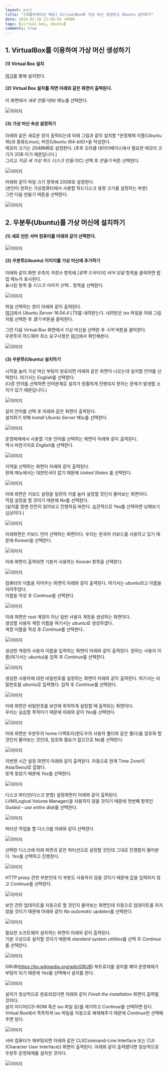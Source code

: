 ```yaml
---
layout: post
title: "[애플리케이션 배포] VirtualBox에 가상 머신 생성하고 Ubuntu 설치하기"
date: 2018-03-10 23:59:59 +0900
tags: [virtual-box, ubuntu]
comments: true
---
```

## 1. VirtualBox를 이용하여 가상 머신 생성하기
#### (1) Virtual Box 설치
[여기](https://www.virtualbox.org/wiki/Downloads)를 통해 설치한다.

#### (2) Virtual Box 설치를 하면 아래와 같은 화면이 출력된다.
이 화면에서 *새로 만들기(N)* 메뉴를 선택한다.

![이미지](/files/setup-ubuntu-to-virtualbox-01.png)

#### (3) 가상 머신 속성 설정하기
아래와 같은 새로운 창이 출력되는데 아래 그림과 같이 설치할 *운영체제 이름(Ubuntu 16)과 종류(Linux), 버전(Ubuntu (64-bit))*을 작성한다.<br/>
메모리 크기는 *2048MB*로 설정한다. (추후 오라클 데이터베이스에서 필요한 메모리 크기가 2GB 이기 때문입니다.)<br/>
그리고 *지금 새 가상 하드 디스크 만들기(C)* 선택 후 *만들기* 버튼 선택한다.

![이미지](/files/setup-ubuntu-to-virtualbox-02.png)

아래와 같이 파일 크기 항목에 20GB로 설정한다.<br/>
(본인이 원하는 가상컴퓨터에서 사용할 하드디스크 용량 크기를 설정하는 부분)<br/>
그런 다음 만들기 버튼을 선택한다.

![이미지](/files/setup-ubuntu-to-virtualbox-03.png)

## 2. 우분투(Ubuntu)를 가상 머신에 설치하기
#### (1) 새로 만든 서버 컴퓨터를 아래와 같이 선택한다.

![이미지](/files/setup-ubuntu-to-virtualbox-04.png)

#### (2) 우분투(Ubuntu) 이미지를 가상 머신에 추가하기
아래와 같이 화면 우측의 *저장소* 항목에 *[광학 드라이브] 비어 있음* 항목을 클릭하면 팝업 메뉴가 표시된다.<br/>
표시된 항목 중 *디스크 이미지 선택...* 항목을 선택한다.

![이미지](/files/setup-ubuntu-to-virtualbox-05.png)

파일 선택하는 창이 아래와 같이 출력된다.<br/>
[여기](https://www.ubuntu.com/download/server)에서 *Ubuntu Server 16.04.4 LTS*를 내려받는다. 내려받은 iso 파일을 아래 그림처럼 선택한 후 *열기* 버튼을 클릭한다.

그런 다음 Virtual Box 화면에서 가상 머신을 선택한 후 *시작* 버튼을 클릭한다.<br/>
우분투의 하드웨어 최소 요구사항은 [여기](https://help.ubuntu.com/lts/installation-guide/powerpc/ch03s04.html)에서 확인해본다.

![이미지](/files/setup-ubuntu-to-virtualbox-06.png)

#### (3) 우분투(Ubuntu) 설치하기
시작을 눌러 가상 머신 부팅이 완료되면 아래와 같은 화면이 나오는데 설치할 언어를 선택한다. 여기서는 *English*를 선택한다.<br/>
(다른 언어를 선택하면 언어문제로 설치가 원활하게 진행되지 못하는 문제가 발생할 소지가 있기 때문입니다.)

![이미지](/files/setup-ubuntu-to-virtualbox-07.png)

설치 언어를 선택 후 아래와 같은 화면이 출력된다.<br/>
설치하기 위해 *Install Ubuntu Server* 메뉴를 선택한다.

![이미지](/files/setup-ubuntu-to-virtualbox-08.png)

운영체제에서 사용할 기본 언어를 선택하는 화면이 아래와 같이 출력된다.<br/>
역시 마찬가지로 *English*를 선택한다.

![이미지](/files/setup-ubuntu-to-virtualbox-09.png)

지역을 선택하는 화면이 아래와 같이 출력된다.<br/>
현재 메뉴에서는 대한민국이 없기 때문에 *United States* 를 선택한다.

![이미지](/files/setup-ubuntu-to-virtualbox-10.png)

아래 화면은 키보드 설정을 일련의 키를 눌러 설정할 것인지 물어보는 화면이다.<br/>
직접 설정을 할 것이기 때문에 *No*를 선택한다. <br/>
(설치를 할땐 천천히 읽어보고 진행하길 바란다. 습관적으로 Yes를 선택하면 낭패보기 십상이다.)

![이미지](/files/setup-ubuntu-to-virtualbox-11.png)

아래화면은 키보드 언어 선택하는 화면이다. 우리는 한국어 키보드를 사용하고 있기 때문에 *Korean*을 선택한다.

![이미지](/files/setup-ubuntu-to-virtualbox-12.png)

아래 화면이 출력되면 기본키 사용하는 *Korean* 항목을 선택한다.

![이미지](/files/setup-ubuntu-to-virtualbox-13.png)

컴퓨터의 이름을 지어주는 화면이 아래와 같이 출력된다. 여기서는 *ubuntu*라고 이름을 지어주었다.<br/>
이름을 작성 후 *Continue*를 선택한다.

![이미지](/files/setup-ubuntu-to-virtualbox-14.png)

아래 화면은 root 계정이 아닌 일반 사용자 계정을 생성하는 화면이다.<br/>
생성할 사용자 계정 이름을 여기서는 *ubuntu*로 생성하겠다.<br/>
계정 이름을 작성 후 *Continue*를 선택한다.

![이미지](/files/setup-ubuntu-to-virtualbox-15.png)

생성한 계정의 사용자 이름을 입력하는 화면이 아래와 같이 출력된다. 원하는 사용자 이름(여기서는 *ubuntu*)을 입력 후 *Continue*를 선택한다.

![이미지](/files/setup-ubuntu-to-virtualbox-16.png)

생성한 사용자에 대한 비밀번호를 설정하는 화면이 아래와 같이 출력된다. 여기서는 비밀번호를 *ubuntu*로 입력했다.
입력 후 *Continue*를 선택한다.

![이미지](/files/setup-ubuntu-to-virtualbox-17.png)

아래 화면은 비밀번호를 보안에 취약하게 설정할 때 출력되는 화면이다.<br/>
우리는 실습할 목적이기 때문에 아래와 같이 *Yes*를 선택한다.

![이미지](/files/setup-ubuntu-to-virtualbox-18.png)

아래 화면은 우분투의 home 디렉토리(윈도우의 사용자 폴더와 같은 폴더)를 암호화 할 것인지 물어보는 것인데, 암호화 필요가 없으므로 *No*를 선택한다.

![이미지](/files/setup-ubuntu-to-virtualbox-19.png)

이번엔 시간 설정 화면이 아래와 같이 출력된다. 자동으로 현재 Time Zone이 Asia/Seoul로 잡혔다.<br/>
맞게 찾았기 때문에 *Yes*를 선택한다.

![이미지](/files/setup-ubuntu-to-virtualbox-20.png)

디스크 파티션(디스크 분할) 설정화면이 아래와 같이 출력된다.<br/>
LVM(Logical Volume Manager)을 사용하지 않을 것이기 때문에 첫번째 항목인 *Guided - use entire disk*를 선택한다.

![이미지](/files/setup-ubuntu-to-virtualbox-21.png)

파티션 작업을 할 디스크를 아래와 같이 선택한다.

![이미지](/files/setup-ubuntu-to-virtualbox-22.png)

선택한 디스크에 아래 화면과 같은 파티션으로 설정할 것인데 그대로 진행할지 물어본다. *Yes*를 선택하고 진행한다.

![이미지](/files/setup-ubuntu-to-virtualbox-23.png)

HTTP proxy 관련 부분인데 이 부분도 사용하지 않을 것이기 때문에 값을 입력하지 않고 *Continue*를 선택한다.

![이미지](/files/setup-ubuntu-to-virtualbox-24.png)

보안 관련 업데이트를 자동으로 할 것인지 물어보는 화면인데 자동으로 업데이트를 하지 않을 것이기 때문에 아래와 같이 *No automatic updates*를 선택한다.

![이미지](/files/setup-ubuntu-to-virtualbox-25.png)

필요한 소프트웨어 설치하는 화면이 아래와 같이 출력된다. <br/>
기본 구성으로 설치할 것이기 때문에 *standard system utilities*를 선택 후 *Continue*를 선택한다.

![이미지](/files/setup-ubuntu-to-virtualbox-26.png)

GRUB(https://ko.wikipedia.org/wiki/GRUB) 부트로더를 설치를 해야 운영체제가 부팅이 되기 때문에 *Yes*를 선택해서 설치를 한다.

![이미지](/files/setup-ubuntu-to-virtualbox-27.png)

설치가 정상적으로 완료되었다면 아래와 같이 *Finish the installation* 화면이 출력될 것이다.<br/>
설치 미디어(CD-ROM 혹은 iso 파일 등)를 제거하고 *Continue*를 선택하면 된다.<br/>
Virtual Box에서 똑똑하게 iso 파일을 자동으로 해제해주기 때문에 *Continue*만 선택해주면 된다.

![이미지](/files/setup-ubuntu-to-virtualbox-28.png)

서버 컴퓨터가 재부팅되면 아래와 같은 CLI(Command-Line Interface 또는 CUI (Character User Interface)) 화면이 출력된다.
아래와 같이 출력됐다면 정상적으로 우분투 운영체제를 설치한 것이다.

![이미지](/files/setup-ubuntu-to-virtualbox-29.png)